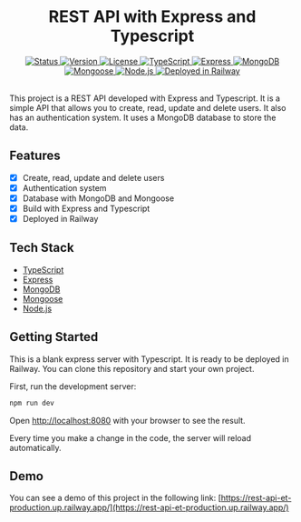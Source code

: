 <div align="center">
  <h1>REST API with Express and Typescript</h1>
</div>

<div align="center">
  <a href="/README.md">
    <img 
      src="https://img.shields.io/badge/Status-Complete-success.svg" 
      alt="Status" 
    />
  </a>
  <a href="/package.json">
    <img 
      src="https://img.shields.io/badge/Version-1.0.0-blue.svg" 
      alt="Version" 
    />
  </a>
  <a href="/LICENSE">
    <img 
      src="https://img.shields.io/badge/License-MIT-green.svg" 
      alt="License" 
    />
  </a>
  <a href="https://www.typescriptlang.org/" target="_blank">
    <img 
      src="https://img.shields.io/badge/TypeScript-4.3.5-blue.svg?style=flat&logo=typescript" 
      alt="TypeScript" 
    />
  </a>
  <a href="https://expressjs.com/" target="_blank">
    <img 
      src="https://img.shields.io/badge/Express-4.17.1-blue.svg?style=flat&logo=express" 
      alt="Express" 
    />
  </a>
  <a href="https://www.mongodb.com/" target="_blank">
    <img 
      src="https://img.shields.io/badge/MongoDB-Running-green.svg?style=flat&logo=mongodb" 
      alt="MongoDB" 
    />
  </a>
  <a href="https://mongoosejs.com/" target="_blank">
    <img 
      src="https://img.shields.io/badge/Mongoose-5.12.14-blue.svg?style=flat&logo=mongoose" 
      alt="Mongoose" 
    />
  </a>
  <a href="https://nodejs.org/en/" target="_blank">
    <img 
      src="https://img.shields.io/badge/Node.js-14.17.0-blue.svg?style=flat&logo=node.js" 
      alt="Node.js" 
    />
  </a>
  <a href="https://www.railway.app/" target="_blank">
    <img 
      src="https://img.shields.io/badge/Railway-Deployed-success.svg?style=flat&logo=railway" 
      alt="Deployed in Railway" 
    />
  </a>
</div>
<br />

This project is a REST API developed with Express and Typescript. It is a simple API that allows you to create, read, update and delete users. It also has an authentication system. It uses a MongoDB database to store the data.

## Features
- [x] Create, read, update and delete users
- [x] Authentication system
- [x] Database with MongoDB and Mongoose
- [x] Build with Express and Typescript
- [x] Deployed in Railway

## Tech Stack
- [TypeScript](https://www.typescriptlang.org/) 
- [Express](https://expressjs.com/)
- [MongoDB](https://www.mongodb.com/)
- [Mongoose](https://mongoosejs.com/)
- [Node.js](https://nodejs.org/en/)    

## Getting Started
This is a blank express server with Typescript. It is ready to be deployed in Railway. You can clone this repository and start your own project.

First, run the development server:

```bash
npm run dev
```

Open [http://localhost:8080](http://localhost:8080) with your browser to see the result.

Every time you make a change in the code, the server will reload automatically.

## Demo

You can see a demo of this project in the following link: [https://rest-api-et-production.up.railway.app/](https://rest-api-et-production.up.railway.app/)